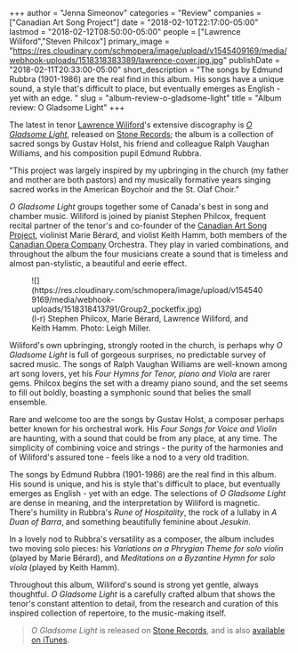 +++
author = "Jenna Simeonov"
categories = "Review"
companies = ["Canadian Art Song Project"]
date = "2018-02-10T22:17:00-05:00"
lastmod = "2018-02-12T08:50:00-05:00"
people = ["Lawrence Wiliford","Steven Philcox"]
primary_image = "https://res.cloudinary.com/schmopera/image/upload/v1545409169/media/webhook-uploads/1518318383389/lawrence-cover.jpg.jpg"
publishDate = "2018-02-11T20:33:00-05:00"
short_description = "The songs by Edmund Rubbra (1901-1986) are the real find in this album. His songs have a unique sound, a style that&#039;s difficult to place, but eventually emerges as English - yet with an edge. "
slug = "album-review-o-gladsome-light"
title = "Album review: O Gladsome Light"
+++

The latest in tenor [Lawrence Wiliford](/scene/people/lawrence-wiliford/)'s extensive discography is [*O Gladsome Light*](http://stonerecords.co.uk/album/o-gladsome-light/), released on [Stone Records](http://stonerecords.co.uk/album/o-gladsome-light/); the album is a collection of sacred songs by Gustav Holst, his friend and colleague Ralph Vaughan Williams, and his composition pupil Edmund Rubbra.

"This project was largely inspired by my upbringing in the church (my father and mother are both pastors) and my musically formative years singing sacred works in the American Boychoir and the St. Olaf Choir."

*O Gladsome Light* groups together some of Canada's best in song and chamber music. Wiliford is joined by pianist Stephen Philcox, frequent recital partner of the tenor's and co-founder of the [Canadian Art Song Project](/scene/companies/canadian-art-song-project/), violinist Marie Bérard, and violist Keith Hamm, both members of the [Canadian Opera Company](/scene/companies/canadian-opera-company/) Orchestra. They play in varied combinations, and throughout the album the four musicians create a sound that is timeless and almost pan-stylistic, a beautiful and eerie effect.

<figure data-type="image">
![](https://res.cloudinary.com/schmopera/image/upload/v1545409169/media/webhook-uploads/1518318413791/Group2_pocketfix.jpg)
<figcaption>(l-r) Stephen Philcox, Marie Bérard, Lawrence Wiliford, and Keith Hamm. Photo: Leigh Miller.</figcaption>
</figure>

Wiliford's own upbringing, strongly rooted in the church, is perhaps why *O Gladsome Light* is full of gorgeous surprises, no predictable survey of sacred music. The songs of Ralph Vaughan Williams are well-known among art song lovers, yet his *Four Hymns for Tenor, piano and Viola* are rarer gems. Philcox begins the set with a dreamy piano sound, and the set seems to fill out boldly, boasting a symphonic sound that belies the small ensemble. 

Rare and welcome too are the songs by Gustav Holst, a composer perhaps better known for his orchestral work. His *Four Songs for Voice and Violin* are haunting, with a sound that could be from any place, at any time. The simplicity of combining voice and strings - the purity of the harmonies and of Wiliford's assured tone - feels like a nod to a very old tradition.

The songs by Edmund Rubbra (1901-1986) are the real find in this album. His sound is unique, and his is style that's difficult to place, but eventually emerges as English - yet with an edge. The selections of *O Gladsome Light* are dense in meaning, and the interpretation by Wiliford is magnetic. There's humility in Rubbra's *Rune of Hospitality*, the rock of a lullaby in *A Duan of Barra*, and something beautifully feminine about *Jesukin*. 

In a lovely nod to Rubbra's versatility as a composer, the album includes two moving solo pieces: his *Variations on a Phrygian Theme for solo violin* (played by Marie Bérard), and *Meditations on a Byzantine Hymn for solo viola* (played by Keith Hamm). 

Throughout this album, Wiliford's sound is strong yet gentle, always thoughtful. *O Gladsome Light* is a carefully crafted album that shows the tenor's constant attention to detail, from the research and curation of this inspired collection of repertoire, to the music-making itself.

>*O Gladsome Light* is released on [Stone Records](http://stonerecords.co.uk/album/o-gladsome-light/), and is also [available on iTunes](https://itunes.apple.com/us/album/o-gladsome-light-sacred-songs-hymns-meditations/id1297031643).
